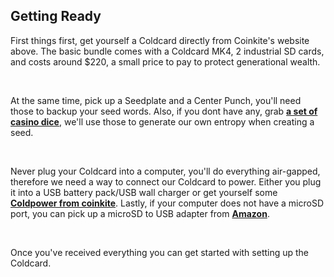 ## Getting Ready 

First things first, get yourself a Coldcard directly from Coinkite's website above. The basic bundle comes with a Coldcard MK4, 2 industrial SD cards,
and costs around $220, a small price to pay to protect generational wealth. 

&nbsp;

At the same time, pick up a Seedplate and a Center Punch, you'll need those to backup
your seed words. Also, if you dont have any, grab **[a set of casino dice](https://www.amazon.com/GSE-Games-Sports-Expert-Serialized/dp/B07DF7C279/ref=sr_1_1?sr=8-1)**, we'll use those to generate our own entropy when creating a seed. 

&nbsp;

Never plug your Coldcard into a computer, you'll do everything air-gapped, therefore we need a way to connect our Coldcard to power. Either you plug it
into a USB battery pack/USB wall charger or get yourself some **[Coldpower from coinkite](https://store.coinkite.com/store/cldpwr)**. Lastly, if your computer
does not have a microSD port, you can pick up a microSD to USB adapter from **[Amazon](https://www.amazon.com/SanDisk-MobileMate-microSD-Card-Reader/dp/B06G5JV2B5/ref=sr_1_2?sr=8-2)**.

&nbsp;

Once you've received everything you can get started with setting up the Coldcard.


